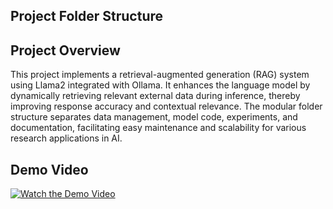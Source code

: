 ## Project Folder Structure


## Project Overview

This project implements a retrieval-augmented generation (RAG) system using Llama2 integrated with Ollama. It enhances the language model by dynamically retrieving relevant external data during inference, thereby improving response accuracy and contextual relevance. The modular folder structure separates data management, model code, experiments, and documentation, facilitating easy maintenance and scalability for various research applications in AI.

## Demo Video

[![Watch the Demo Video](https://img.youtube.com/vi/OHviJ2I5SGo/0.jpg)](https://www.youtube.com/watch?v=OHviJ2I5SGo)
